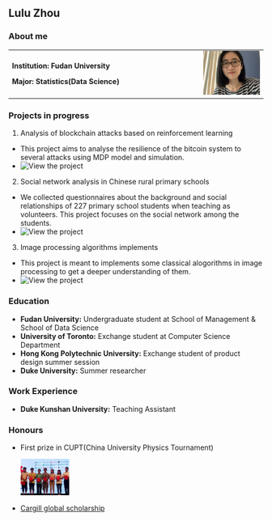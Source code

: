 ## Lulu Zhou

### About me
<table border="0">
  <tr>
    <td width="75%">
      <p><b>Institution: Fudan University</b></p>
      <p><b>Major: Statistics(Data Science)</b></p>
    </td>
    <td width="25%">
      <img src="./1.jpg" width="100%">      
    </td>
  </tr>
</table>

### Projects in progress

1. Analysis of blockchain attacks based on reinforcement learning
  * This project aims to analyse the resilience of the bitcoin system to several attacks using MDP model and simulation.
  * ![View the project](https://github.com/doris-lessing/Selfish-Mining-Simulator)
  
2. Social network analysis in Chinese rural primary schools
  * We collected questionnaires about the background and social relationships of 227 primary school students when teaching as volunteers. This project focuses on the social network among the students.
  * ![View the project](https://github.com/doris-lessing/social-network-mining)
  
3. Image processing algorithms implements
  * This project is meant to implements some classical alogorithms in image processing to get a deeper understanding of them.
  * ![View the project](https://github.com/doris-lessing/image-processing)
  
### Education
- **Fudan University:** Undergraduate student at School of Management & School of Data Science
- **University of Toronto:** Exchange student at Computer Science Department
- **Hong Kong Polytechnic University:** Exchange student of product design summer session
- **Duke University:** Summer researcher

### Work Experience
- **Duke Kunshan University:** Teaching Assistant

### Honours

- First prize in CUPT(China University Physics Tournament)

  <img src="./0.jpg" width="20%" />

- [Cargill global scholarship](https://www.cargillglobalscholars.com/)

